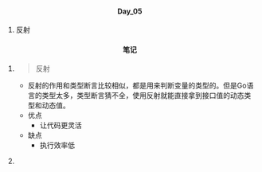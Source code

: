 #### <center>Day_05</center>

1. 反射


#### <center>笔记</center>
1. > 反射
	- 反射的作用和类型断言比较相似，都是用来判断变量的类型的。但是Go语言的类型太多，类型断言猜不全，使用反射就能直接拿到接口值的动态类型和动态值。
	- 优点
    	- 让代码更灵活
	- 缺点
    	- 执行效率低
2. > 